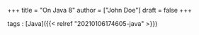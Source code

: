 +++
title = "On Java 8"
author = ["John Doe"]
draft = false
+++

tags
: [Java]({{< relref "20210106174605-java" >}})
